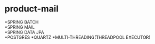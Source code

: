 # product-mail


*SPRING BATCH   
*SPRING MAIL   
*SPRING DATA JPA  
*POSTGRES 
*QUARTZ
*MULTI-THREADING(THREADPOOL EXECUTOR)
